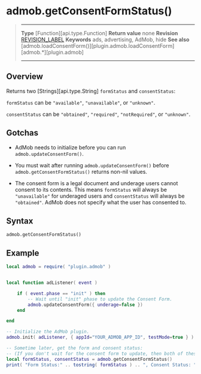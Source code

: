 # admob.getConsentFormStatus()

> --------------------- ------------------------------------------------------------------------------------------
> __Type__              [Function][api.type.Function]
> __Return value__      none
> __Revision__          [REVISION_LABEL](REVISION_URL)
> __Keywords__          ads, advertising, AdMob, hide
> __See also__          [admob.loadConsentForm()][plugin.admob.loadConsentForm]
>						[admob.*][plugin.admob]
> --------------------- ------------------------------------------------------------------------------------------


## Overview

Returns two [Strings][api.type.String] `formStatus` and `consentStatus`:

`formStatus` can be `"available"`, `"unavailable"`, or `"unknown"`.

`consentStatus` can be `"obtained"`, `"required"`, `"notRequired"`, or `"unknown"`.

## Gotchas

* AdMob needs to initialize before you can run `admob.updateConsentForm()`.

* You must wait after running `admob.updateConsentForm()` before `admob.getConsentFormStatus()` returns non-nil values.

* The consent form is a legal document and underage users cannot consent to its contents. This means `formStatus` will always be `"unavailable"` for underaged users and `consentStatus` will always be `"obtained"`. AdMob does not specify what the user has consented to.


## Syntax

	admob.getConsentFormStatus()



## Example

``````lua
local admob = require( "plugin.admob" )


local function adListener( event )

	if ( event.phase == "init" ) then
		-- Wait until "init" phase to update the Consent Form.
		admob.updateConsentForm({ underage=false })
	end

end

-- Initialize the AdMob plugin.
admob.init( adListener, { appId="YOUR_ADMOB_APP_ID", testMode=true } )

-- Sometime later, get the form and consent status:
-- (If you don't wait for the consent form to update, then both of these values will be nil.)
local formStatus, consentStatus = admob.getConsentFormStatus()
print( "Form Status:" .. tostring( formStatus ) .. ", Consent Status: " .. tostring( consentStatus ) )
``````
